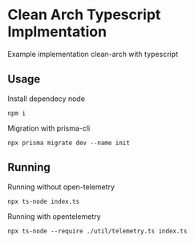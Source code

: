 # Clean Arch Typescript Implmentation
Example implementation clean-arch with typescript

## Usage
Install dependecy node
```
npm i 
```

Migration with prisma-cli
```
npx prisma migrate dev --name init
```

## Running
Running without open-telemetry
```
npx ts-node index.ts
```

Running with opentelemetry
```
npx ts-node --require ./util/telemetry.ts index.ts
```